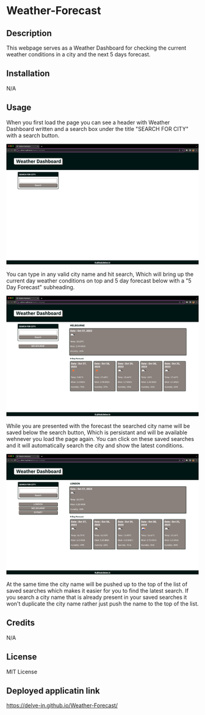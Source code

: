 # Weather-Forecast

## Description

This webpage serves as a Weather Dashboard for checking the current weather conditions in a city and the next 5 days forecast.

## Installation

N/A

## Usage

When you first load the page you can see a header with Weather Dashboard written and a search box under the title "SEARCH FOR CITY" with a search button.

![Alt text](./assets/images/image.png)

You can type in any valid city name and hit search, Which will bring up the current day weather conditions on top and 5 day forecast below with a "5 Day Forecast" subheading.

![Alt text](./assets/images/image1.png)

While you are presented with the forecast the searched city name will be saved below the search button, Which is persistant and will be available wehnever you load the page again. You can click on these saved searches and it will automatically search the city and show the latest conditions.

![Alt text](./assets/images/image2.png)

 At the same time the city name will be pushed up to the top of the list of saved searches which makes it easier for you to find the latest search. If you search a city name that is already present in your saved searches it won't duplicate the city name rather just push the name to the top of the list.

## Credits

N/A

## License

MIT License

## Deployed applicatin link

https://delve-in.github.io/Weather-Forecast/
